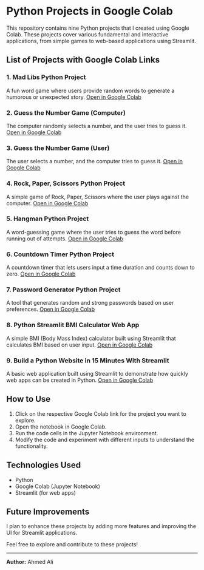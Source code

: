 # Python Projects in Google Colab

This repository contains nine Python projects that I created using Google Colab. These projects cover various fundamental and interactive applications, from simple games to web-based applications using Streamlit.

## List of Projects with Google Colab Links

### 1. Mad Libs Python Project
A fun word game where users provide random words to generate a humorous or unexpected story.
[Open in Google Colab](<https://colab.research.google.com/drive/1s8RnMKHgguaQb-o97AEnP-6cPoJVV9fZ?usp=sharing>)

### 2. Guess the Number Game (Computer)
The computer randomly selects a number, and the user tries to guess it.
[Open in Google Colab](<https://colab.research.google.com/drive/1urV5tH_IL0WAjgDlI14nBF1P4kfGmaVl?usp=sharing>)

### 3. Guess the Number Game (User)
The user selects a number, and the computer tries to guess it.
[Open in Google Colab](<https://colab.research.google.com/drive/11Ym78TQFzGDmuRjNC_24d5I_WfwoOUWP?usp=sharing>)

### 4. Rock, Paper, Scissors Python Project
A simple game of Rock, Paper, Scissors where the user plays against the computer.
[Open in Google Colab](<https://colab.research.google.com/drive/1Lnyi3a6chau5liFLFxOlKOtSmpQM5HeZ?usp=sharing>)

### 5. Hangman Python Project
A word-guessing game where the user tries to guess the word before running out of attempts.
[Open in Google Colab](<https://colab.research.google.com/drive/1xq1BIZFcBlmHd3oEWJYiGp3C_RoyxWKd?usp=sharing>)

### 6. Countdown Timer Python Project
A countdown timer that lets users input a time duration and counts down to zero.
[Open in Google Colab](<https://colab.research.google.com/drive/1R0TTKe44D2EGFRplNttcKyFRTducG4oG?usp=sharing>)

### 7. Password Generator Python Project
A tool that generates random and strong passwords based on user preferences.
[Open in Google Colab](<https://colab.research.google.com/drive/1L-Zq0szFfETIUlFsWnf_s49MbVlqBX_B?usp=sharing>)

### 8. Python Streamlit BMI Calculator Web App
A simple BMI (Body Mass Index) calculator built using Streamlit that calculates BMI based on user input.
[Open in Google Colab](<https://colab.research.google.com/drive/1WSBs5E5Kari92MxQ8zQYbPkK8I1VOPkw?usp=sharing>)

### 9. Build a Python Website in 15 Minutes With Streamlit
A basic web application built using Streamlit to demonstrate how quickly web apps can be created in Python.
[Open in Google Colab](<YOUR_PROJECT_9_LINK_HERE>)

## How to Use
1. Click on the respective Google Colab link for the project you want to explore.
2. Open the notebook in Google Colab.
3. Run the code cells in the Jupyter Notebook environment.
4. Modify the code and experiment with different inputs to understand the functionality.

## Technologies Used
- Python
- Google Colab (Jupyter Notebook)
- Streamlit (for web apps)

## Future Improvements
I plan to enhance these projects by adding more features and improving the UI for Streamlit applications.

Feel free to explore and contribute to these projects!

---
**Author:** Ahmed Ali

